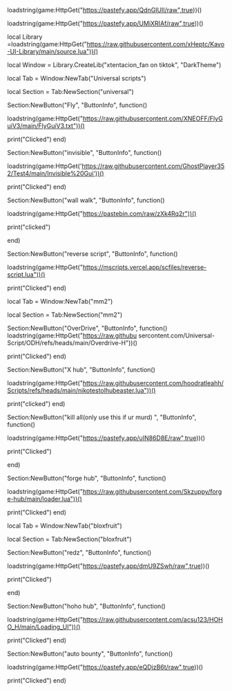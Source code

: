 loadstring(game:HttpGet("https://pastefy.app/QdnGIUlI/raw",true))()

loadstring(game:HttpGet("https://pastefy.app/UMiXRIAf/raw",true))()

local Library =loadstring(game:HttpGet("https://raw.githubusercontent.com/xHeptc/Kavo-UI-Library/main/source.lua"))()

local Window = Library.CreateLib("xtentacion_fan on tiktok", "DarkTheme")

local Tab = Window:NewTab("Universal scripts")

local Section = Tab:NewSection("universal")

Section:NewButton("Fly", "ButtonInfo", function()

loadstring(game:HttpGet("https://raw.githubusercontent.com/XNEOFF/FlyGuiV3/main/FlyGuiV3.txt"))()

   print("Clicked")
end)

Section:NewButton("invisible", "ButtonInfo", function()

loadstring(game:HttpGet('https://raw.githubusercontent.com/GhostPlayer352/Test4/main/Invisible%20Gui'))()

   print("Clicked")
end)

Section:NewButton("wall walk", "ButtonInfo", function()

loadstring(game:HttpGet("https://pastebin.com/raw/zXk4Rq2r"))()

   print("clicked") 

end)

Section:NewButton("reverse script", "ButtonInfo", function()

loadstring(game:HttpGet("https://mscripts.vercel.app/scfiles/reverse-script.lua"))()

   print("Clicked")
end)

local Tab = Window:NewTab("mm2")

local Section = Tab:NewSection("mm2")

Section:NewButton("OverDrive", "ButtonInfo", function() 
loadstring(game:HttpGet("https://raw.githubu
sercontent.com/Universal-Script/ODH/refs/heads/main/Overdrive-H"))()

   print("Clicked")
end)

Section:NewButton("X hub", "ButtonInfo", function()

loadstring(game:HttpGet("https://raw.githubusercontent.com/hoodratleahh/Scripts/refs/heads/main/nikotestolhubeaster.lua"))()

   print("clicked") 
end) 


Section:NewButton("kill all(only use this if ur murd) ", "ButtonInfo", function() 


loadstring(game:HttpGet("https://pastefy.app/uIN86D8E/raw",true))()

   print("Clicked")

end)

Section:NewButton("forge hub", "ButtonInfo", function()

loadstring(game:HttpGet("https://raw.githubusercontent.com/Skzuppy/forge-hub/main/loader.lua"))()

   print("Clicked")
end)

local Tab = Window:NewTab("bloxfruit")

local Section = Tab:NewSection("bloxfruit")

Section:NewButton("redz", "ButtonInfo", function()

loadstring(game:HttpGet("https://pastefy.app/dmU9ZSwh/raw",true))()

   print("Clicked")

end)

Section:NewButton("hoho hub", "ButtonInfo", function()

loadstring(game:HttpGet("https://raw.githubusercontent.com/acsu123/HOHO_H/main/Loading_UI"))()

   print("Clicked")
end)

Section:NewButton("auto bounty", "ButtonInfo", function()

loadstring(game:HttpGet("https://pastefy.app/eQDjzB6t/raw",true))()

   print("Clicked")
end)

 
